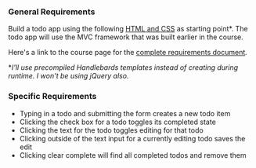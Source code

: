 ### General Requirements

Build a todo app using the following [HTML and CSS](http://d3905n0khyu9wc.cloudfront.net/todo_app/todo_app.zip) as starting point*. The todo app will use the MVC framework that was built earlier in the course.

Here's a link to the course page for the [complete requirements document](https://launchschool.com/lessons/fae4fa27/assignments/4953c85b).

**I'll use precompiled Handlebards templates instead of creating during runtime. I won't be using jQuery also.*

### Specific Requirements

* Typing in a todo and submitting the form creates a new todo item
* Clicking the check box for a todo toggles its completed state
* Clicking the text for the todo toggles editing for that todo
* Clicking outside of the text input for a currently editing todo saves the edit
* Clicking clear complete will find all completed todos and remove them



